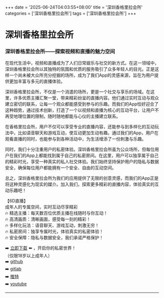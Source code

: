 +++
date = '2025-06-24T04:03:55+08:00'
title = '深圳香格里拉会所'
categories = ['深圳香格里拉会所']
tags = ['深圳香格里拉会所']
+++

# 深圳香格里拉会所

### 深圳香格里拉会所——探索视频和直播的魅力空间

在现代生活中，视频和直播成为了人们日常娱乐与社交的新方式。在这一领域中，深圳香格里拉会所以其独特的氛围和优质的服务吸引了众多年轻人的目光。正是这样一个尚未被大众所充分挖掘的场所，成为了我们App的灵感来源，旨在为用户提供更加丰富与多元的直播体验。

深圳香格里拉会所，不仅是一个消遣的场所，更是一个社交与享乐的场域。在这里，许多优质主播汇聚一堂，带来精彩纷呈的直播内容。他们通过实时互动与观众建立密切的联系，让每一个观众都能感受到参与的乐趣。而我们的App恰好迎合了这种趋势，通过技术创新，打造了一个以视频和直播为核心的互动平台，让用户不再受地理位置的限制，随时随地都能与心仪的主播建立联系。

在香格里拉会所，用户不仅可以享受专业的直播内容，还能参与到多样化的互动玩法中，比如语音聊天和游戏互动，使互动更加生动有趣。通过我们的App，用户在观看直播的同时，也能参与到各种活动中，为生活增添了一份刺激与乐趣。

同时，我们十分注重用户的私密体验。深圳香格里拉会所虽为公众场所，但每位用户在我们的App上都能找到属于自己的私密房间。在这里，用户可以独享属于自己的精彩时光，享受一种真实的私人社交体验。我们始终坚持保护用户的隐私与数据安全，确保每位用户都能拥有一个安全、自由的互动空间。

总之，深圳香格里拉会所为我们的应用提供了无限的创意灵感，而我们的App正是将这种灵感化为现实的媒介。加入我们，探索更多精彩的直播内容，体验真实的互动乐趣吧！

【6D直播】  
成年人的专属空间，实时互动尽享精彩  
🔥 精选主播：每天数百位优质主播在线随时与你互动！  
🔥 高清画质：清晰画面，感受每一刻的精彩！  
🔥 多样化玩法：语音聊天、游戏互动，刺激无穷！  
🔥 私密房间：独享专属时光，体验真实的私密体验！  
🔥 安全保障：隐私与数据安全，我们承诺严格保护！  

➡️ [立即下载](https://down123.s3.ap-east-1.amazonaws.com/down/down.html?channelCode=blog) ⬅️ ，开启你的私密世界！  
（仅限18岁以上成年人）  
➡️ [github](https://aldult-live.github.io/)  
➡️ [gitlab](https://seo-09598d.gitlab.io/)  
➡️ [推特](https://x.com/wegame33)  
➡️ [youtube](https://www.youtube.com/@6Dlive)  

---

